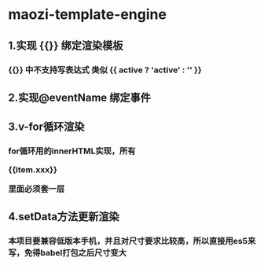 # maozi-template-engine
## 1.实现 {{}} 绑定渲染模板
### {{}} 中不支持写表达式 类似 {{ active ? 'active' : '' }}
## 2.实现@eventName 绑定事件
## 3.v-for循环渲染
### for循环用的innerHTML实现，所有 <div fy-for="{{infos}}"><p>{{item.xxx}}</p></div>里面必须套一层
## 4.setData方法更新渲染

### 本项目要兼容低版本手机，并且对尺寸要求比较高，所以直接用es5来写，免得babel打包之后尺寸变大